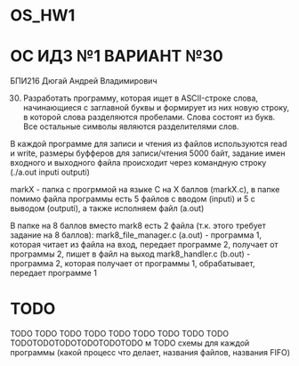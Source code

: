 # OS_HW1
# ОС ИДЗ №1 ВАРИАНТ №30
БПИ216 Дюгай Андрей Владимирович

30. Разработать программу, которая ищет в ASCII-строке слова, начинающиеся с заглавной буквы и формирует из них новую
строку, в которой слова разделяются пробелами. Слова состоят из
букв. Все остальные символы являются разделителями слов.

В каждой программе для записи и чтения из файлов используются read и write, размеры буфферов для записи/чтения 5000 байт, задание имен входного и выходного файла происходит через командную строку (./a.out inputi outputi)

markX - папка с прогрммой на языке C на X баллов (markX.c), в папке помимо файла программы есть 5 файлов с вводом (inputi) и 5 с выводом (outputi), а также исполняем файл (a.out)

В папке на 8 баллов вместо mark8 есть 2 файла (т.к. этого требует задание на 8 баллов):
mark8_file_manager.c (a.out) - программа 1, которая читает из файла на вход, передает программе 2, получает от программы 2, пишет в файл на выход
mark8_handler.c (b.out) - программа 2, которая получает от программы 1, обрабатывает, передает программе 1

# TODO
TODO
TODO
TODO
TODO
TODO
TODO
TODO
TODO
TODO
TODOTODOTODOTODOTODOTODO
м
TODO схемы для каждой программы (какой процесс что делает, названия файлов, названия FIFO)
